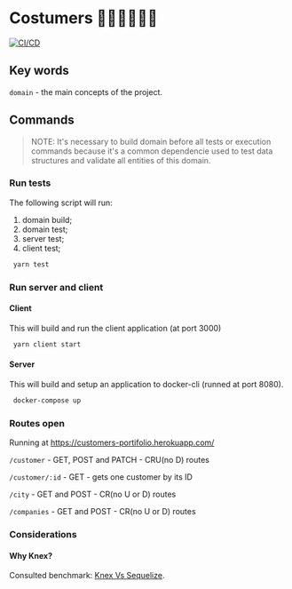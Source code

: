 # Costumers 🙋🏽‍♀️🙋🏽‍♂️

[![CI/CD](https://github.com/githiago-f/customers-api/actions/workflows/cd.yml/badge.svg?branch=main)](https://github.com/githiago-f/customers-api/actions/workflows/cd.yml)

## Key words

`domain` - the main concepts of the project.

## Commands

> NOTE: It's necessary to build domain before all tests or execution commands because it's a common dependencie used to test data structures and validate all entities of this domain.

### Run tests

The following script will run:

1. domain build;
2. domain test;
3. server test;
4. client test;

```bash
 yarn test
```

### Run server and client

#### Client

This will build and run the client application (at port 3000)

```bash
 yarn client start
```

#### Server

This will build and setup an application to docker-cli (runned at port 8080).

```bash
 docker-compose up
```

### Routes open

Running at <https://customers-portifolio.herokuapp.com/>

`/customer` - GET, POST and PATCH - CRU(no D) routes

`/customer/:id` - GET - gets one customer by its ID

`/city` - GET and POST - CR(no U or D) routes

`/companies` - GET and POST - CR(no U or D) routes

### Considerations

#### Why Knex?
Consulted benchmark: [Knex Vs Sequelize](https://stackshare.io/stackups/knex-js-vs-sequelize).
